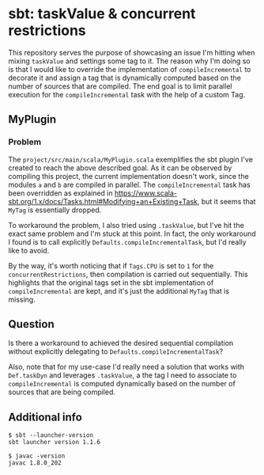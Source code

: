 sbt: taskValue & concurrent restrictions
========================================

This repository serves the purpose of showcasing an issue I'm hitting when mixing `taskValue` and settings some tag to it. The reason why I'm doing so is that I would like to override the implementation of `compileIncremental` to decorate it and assign a tag that is dynamically computed based on the number of sources that are compiled. The end goal is to limit parallel execution for the `compileIncremental` task with the help of a custom Tag.

MyPlugin
--------

### Problem

The `project/src/main/scala/MyPlugin.scala` exemplifies the sbt plugin I've created to reach the above described goal. As it can be observed by compiling this project, the current implementation doesn't work, since the modules `a` and `b` are compiled in parallel. The `compileIncremental` task has been overridden as explained in https://www.scala-sbt.org/1.x/docs/Tasks.html#Modifying+an+Existing+Task, but it seems that `MyTag` is essentially dropped.

To workaround the problem, I also tried using `.taskValue`, but I've hit the exact same problem and I'm stuck at this point. In fact, the only workaround I found is to call explicitly `Defaults.compileIncrementalTask`, but I'd really like to avoid.

By the way, it's worth noticing that if `Tags.CPU` is set to `1` for the `concurrentRestrictions`, then compilation is carried out sequentially. This highlights that the original tags set in the sbt implementation of `compileIncremental` are kept, and it's just the additional `MyTag` that is missing.

Question
--------

Is there a workaround to achieved the desired sequential compilation without explicitly delegating to `Defaults.compileIncrementalTask`?

Also, note that for my use-case I'd really need a solution that works with `Def.taskDyn` and leverages `.taskValue`, a the tag I need to associate to `compileIncremental` is computed dynamically based on the number of sources that are being compiled.

Additional info
---------------

```
$ sbt --launcher-version
sbt launcher version 1.1.6
```

```
$ javac -version
javac 1.8.0_202
```
